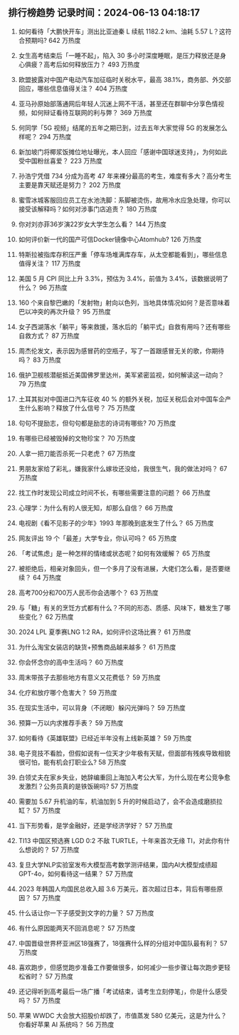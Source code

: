 
## 排行榜趋势 记录时间：2024-06-13 04:18:17
  
  1. 如何看待「大鹏快开车」测出比亚迪秦 L 续航 1182.2 km、油耗 5.57 L？这符合预期吗? 642 万热度
    
  2. 女生高考结束后「一睡不起」，陷入 30 多小时深度睡眠，是压力释放还是身心俱疲？高考后如何释放压力？ 493 万热度
    
  3. 欧盟披露对中国产电动汽车加征临时关税水平，最高 38.1%，商务部、外交部回应，哪些信息值得关注？ 404 万热度
    
  4. 亚马孙原始部落通网后年轻人沉迷上网不干活，甚至还在群聊中分享色情视频，如何辩证看待互联网的利与弊？ 369 万热度
    
  5. 何同学「5G 视频」结尾的五年之期已到，过去五年大家觉得 5G 的发展怎么样呢？ 294 万热度
    
  6. 新加坡门将椰浆饭摊位地址曝光，本人回应「感谢中国球迷支持」，为何如此受中国粉丝喜爱？ 223 万热度
    
  7. 孙浩宁凭借 734 分成为高考 47 年来裸分最高的考生，难度有多大？高分考生主要是靠天赋还是努力？ 202 万热度
    
  8. 蜜雪冰城客服回应员工在水池洗脚：系脚被烫伤，故用冷水应急处理，你可以接受该解释吗？如何对涉事门店追责？ 180 万热度
    
  9. 你对刘亦菲36岁演22岁女大学生怎么看？ 144 万热度
    
  10. 如何评价新一代的国产可信Docker镜像中心Atomhub? 126 万热度
    
  11. 特斯拉被指库存积压严重「停车场堆满库存车，从太空都能看到」，哪些信息值得关注？ 117 万热度
    
  12. 美国 5 月 CPI 同比上升 3.3%，预估为 3.4%，前值为 3.4%，该数据说明了什么？ 96 万热度
    
  13. 160 个来自黎巴嫩的「发射物」射向以色列，当地具体情况如何？是否意味着巴以冲突的再次升级？ 95 万热度
    
  14. 女子西湖落水「躺平」等来救援，落水后的「躺平式」自救有用吗？还有哪些自救方式？ 87 万热度
    
  15. 周杰伦发文，表示因为感冒药的空瓶子，写了一首跟感冒无关的歌，你期待吗？ 83 万热度
    
  16. 俄护卫舰核潜艇抵近美国佛罗里达州，美军紧密监视，如何解读这一动向？ 79 万热度
    
  17. 土耳其拟对中国进口汽车征收 40 % 的额外关税，加征关税后会对中国车企产生什么影响？释放了什么信号？ 75 万热度
    
  18. 句句不提励志，但句句都是励志的诗词有哪些? 70 万热度
    
  19. 有哪些已经被毁掉的文物珍宝？ 70 万热度
    
  20. 人拿一把刀能否杀死一只老虎？ 67 万热度
    
  21. 男朋友家给了彩礼，嫌我家什么嫁妆还没给，我很生气，我的做法对吗？ 67 万热度
    
  22. 找工作时发现公司成立时间不长，有哪些需要注意的问题？ 66 万热度
    
  23. 心理学：为什么有的人很无知，却那么自信？ 66 万热度
    
  24. 电视剧《看不见影子的少年》1993 年那晚到底发生了什么？ 65 万热度
    
  25. 网友评出 19 个「最差」大学专业，你认可吗？ 65 万热度
    
  26. 「考试焦虑」是一种怎样的情绪或状态呢？如何有效缓解？ 65 万热度
    
  27. 被拒绝后，相亲对象回头，但一个多月了没有进展，大佬们怎么看，是否要继续？ 64 万热度
    
  28. 高考700分和700万人民币你会选哪个？ 63 万热度
    
  29. 与「糖」有关的烹饪方式都有什么？不同的形态、质感、风味下，糖发生了哪些变化？ 62 万热度
    
  30. 2024 LPL 夏季赛LNG 1:2 RA，如何评价这场比赛？ 61 万热度
    
  31. 为什么淘宝女装店的缺货+预售商品越来越多？ 61 万热度
    
  32. 你会怀念你的高中生活吗？ 60 万热度
    
  33. 周末带孩子去那些地方有意义又花费低？ 59 万热度
    
  34. 化疗和放疗哪个危害大？ 59 万热度
    
  35. 在现实生活中，可以背身（不闭眼）躲闪光弹吗？ 59 万热度
    
  36. 预算一万以内求推荐手表？ 59 万热度
    
  37. 如何看待《英雄联盟》已经近半年没有上线新英雄？ 59 万热度
    
  38. 电子竞技不看脸，但假如说有一位天才少年极有天赋，但面部有残疾导致相貌很可怕，能有机会打职业么? 58 万热度
    
  39. 白领丈夫在家乡失业，她辞编重回上海加入考公大军，为什么现在考公竞争愈发激烈？公务员真的是铁饭碗吗? 57 万热度
    
  40. 需要加 5.67 升机油的车，机油加到 5 升的时候启动了，会不会造成磨损拉缸？ 57 万热度
    
  41. 当下形势看，是学金融好，还是学经济学好？ 57 万热度
    
  42. TI13 中国区预选赛 LGD 0:2 不敌 TURTLE，十年来首次无缘 TI，对此你有什么想说的？ 57 万热度
    
  43. 复旦大学NLP实验室发布大模型高考数学测评结果，国内AI大模型成绩超GPT-4o，如何看待这一结果？ 57 万热度
    
  44. 2023 年韩国人均国民总收入超 3.6 万美元，首次超过日本，背后有哪些原因？ 57 万热度
    
  45. 什么话让你一下子感受到文字的力量？ 57 万热度
    
  46. 有什么原因能两天不回消息呢？ 57 万热度
    
  47. 中国晋级世界杯亚洲区18强赛了，18强赛什么样的分组对中国队最有利？ 57 万热度
    
  48. 喜欢跑步，但感觉跑步准备工作要做很多，如何减少一些步骤让每次跑步更轻松省时？ 57 万热度
    
  49. 还记得听到高考最后一场广播「考试结束，请考生立刻停笔」，你是什么感受吗？ 57 万热度
    
  50. 苹果 WWDC 大会放大招股价却跌了，市值蒸发 580 亿美元，这是为什么？你看好苹果 AI 系统吗？ 56 万热度
    